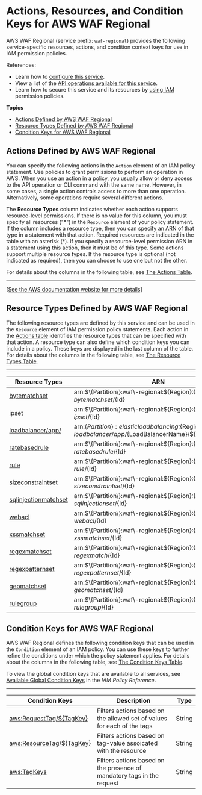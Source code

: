 # Actions, Resources, and Condition Keys for AWS WAF Regional<a name="list_awswafregional"></a>

AWS WAF Regional \(service prefix: `waf-regional`\) provides the following service\-specific resources, actions, and condition context keys for use in IAM permission policies\.

References:
+ Learn how to [configure this service](https://docs.aws.amazon.com/waf/latest/developerguide/classic-waf-chapter.htm)\.
+ View a list of the [API operations available for this service](https://docs.aws.amazon.com/waf/latest/APIReference/API_Operations_AWS_WAF_Regional.html)\.
+ Learn how to secure this service and its resources by [using IAM](https://docs.aws.amazon.com/waf/latest/developerguide/classic-waf-auth-and-access-control.html) permission policies\.

**Topics**
+ [Actions Defined by AWS WAF Regional](#awswafregional-actions-as-permissions)
+ [Resource Types Defined by AWS WAF Regional](#awswafregional-resources-for-iam-policies)
+ [Condition Keys for AWS WAF Regional](#awswafregional-policy-keys)

## Actions Defined by AWS WAF Regional<a name="awswafregional-actions-as-permissions"></a>

You can specify the following actions in the `Action` element of an IAM policy statement\. Use policies to grant permissions to perform an operation in AWS\. When you use an action in a policy, you usually allow or deny access to the API operation or CLI command with the same name\. However, in some cases, a single action controls access to more than one operation\. Alternatively, some operations require several different actions\.

The **Resource Types** column indicates whether each action supports resource\-level permissions\. If there is no value for this column, you must specify all resources \("\*"\) in the `Resource` element of your policy statement\. If the column includes a resource type, then you can specify an ARN of that type in a statement with that action\. Required resources are indicated in the table with an asterisk \(\*\)\. If you specify a resource\-level permission ARN in a statement using this action, then it must be of this type\. Some actions support multiple resource types\. If the resource type is optional \(not indicated as required\), then you can choose to use one but not the other\.

For details about the columns in the following table, see [The Actions Table](reference_policies_actions-resources-contextkeys.md#actions_table)\.


****  
[\[See the AWS documentation website for more details\]](http://docs.aws.amazon.com/IAM/latest/UserGuide/list_awswafregional.html)

## Resource Types Defined by AWS WAF Regional<a name="awswafregional-resources-for-iam-policies"></a>

The following resource types are defined by this service and can be used in the `Resource` element of IAM permission policy statements\. Each action in the [Actions table](#awswafregional-actions-as-permissions) identifies the resource types that can be specified with that action\. A resource type can also define which condition keys you can include in a policy\. These keys are displayed in the last column of the table\. For details about the columns in the following table, see [The Resource Types Table](reference_policies_actions-resources-contextkeys.md#resources_table)\.


****  

| Resource Types | ARN | Condition Keys | 
| --- | --- | --- | 
|   [ bytematchset ](https://docs.aws.amazon.com/waf/latest/APIReference/API_wafRegional_ByteMatchSet.html)  |  arn:$\{Partition\}:waf\-regional:$\{Region\}:$\{Account\}:bytematchset/$\{Id\}  |  | 
|   [ ipset ](https://docs.aws.amazon.com/waf/latest/APIReference/API_wafRegional_IPSet.html)  |  arn:$\{Partition\}:waf\-regional:$\{Region\}:$\{Account\}:ipset/$\{Id\}  |  | 
|   [ loadbalancer/app/ ](https://docs.aws.amazon.com/waf/latest/APIReference/API_wafRegional_WebACL.html)  |  arn:$\{Partition\}:elasticloadbalancing:$\{Region\}:$\{Account\}:loadbalancer/app/$\{LoadBalancerName\}/$\{LoadBalancerId\}  |  | 
|   [ ratebasedrule ](https://docs.aws.amazon.com/waf/latest/APIReference/API_wafRegional_RateBasedRule.html)  |  arn:$\{Partition\}:waf\-regional:$\{Region\}:$\{Account\}:ratebasedrule/$\{Id\}  |   [ aws:ResourceTag/$\{TagKey\} ](#awswafregional-aws_ResourceTag___TagKey_)   | 
|   [ rule ](https://docs.aws.amazon.com/waf/latest/APIReference/API_wafRegional_Rule.html)  |  arn:$\{Partition\}:waf\-regional:$\{Region\}:$\{Account\}:rule/$\{Id\}  |   [ aws:ResourceTag/$\{TagKey\} ](#awswafregional-aws_ResourceTag___TagKey_)   | 
|   [ sizeconstraintset ](https://docs.aws.amazon.com/waf/latest/APIReference/API_wafRegional_SizeConstraintSet.html)  |  arn:$\{Partition\}:waf\-regional:$\{Region\}:$\{Account\}:sizeconstraintset/$\{Id\}  |  | 
|   [ sqlinjectionmatchset ](https://docs.aws.amazon.com/waf/latest/APIReference/API_wafRegional_SqlInjectionMatchSet.html)  |  arn:$\{Partition\}:waf\-regional:$\{Region\}:$\{Account\}:sqlinjectionset/$\{Id\}  |  | 
|   [ webacl ](https://docs.aws.amazon.com/waf/latest/APIReference/API_wafRegional_WebACL.html)  |  arn:$\{Partition\}:waf\-regional:$\{Region\}:$\{Account\}:webacl/$\{Id\}  |   [ aws:ResourceTag/$\{TagKey\} ](#awswafregional-aws_ResourceTag___TagKey_)   | 
|   [ xssmatchset ](https://docs.aws.amazon.com/waf/latest/APIReference/API_wafRegional_XssMatchSet.html)  |  arn:$\{Partition\}:waf\-regional:$\{Region\}:$\{Account\}:xssmatchset/$\{Id\}  |  | 
|   [ regexmatchset ](https://docs.aws.amazon.com/waf/latest/APIReference/API_wafRegional_RegexMatchSet.html)  |  arn:$\{Partition\}:waf\-regional:$\{Region\}:$\{Account\}:regexmatch/$\{Id\}  |  | 
|   [ regexpatternset ](https://docs.aws.amazon.com/waf/latest/APIReference/API_wafRegional_RegexPatternSet.html)  |  arn:$\{Partition\}:waf\-regional:$\{Region\}:$\{Account\}:regexpatternset/$\{Id\}  |  | 
|   [ geomatchset ](https://docs.aws.amazon.com/waf/latest/APIReference/API_wafRegional_GeoMatchSet.html)  |  arn:$\{Partition\}:waf\-regional:$\{Region\}:$\{Account\}:geomatchset/$\{Id\}  |  | 
|   [ rulegroup ](https://docs.aws.amazon.com/waf/latest/APIReference/API_wafRegional_RuleGroup.html)  |  arn:$\{Partition\}:waf\-regional:$\{Region\}:$\{Account\}:rulegroup/$\{Id\}  |   [ aws:ResourceTag/$\{TagKey\} ](#awswafregional-aws_ResourceTag___TagKey_)   | 

## Condition Keys for AWS WAF Regional<a name="awswafregional-policy-keys"></a>

AWS WAF Regional defines the following condition keys that can be used in the `Condition` element of an IAM policy\. You can use these keys to further refine the conditions under which the policy statement applies\. For details about the columns in the following table, see [The Condition Keys Table](reference_policies_actions-resources-contextkeys.md#context_keys_table)\.

To view the global condition keys that are available to all services, see [Available Global Condition Keys](reference_policies_condition-keys.html#AvailableKeys) in the *IAM Policy Reference*\.


****  

| Condition Keys | Description | Type | 
| --- | --- | --- | 
|   [ aws:RequestTag/$\{TagKey\} ](https://docs.aws.amazon.com/IAM/latest/UserGuide/reference_policies_condition-keys.html#condition-keys-requesttag)  | Filters actions based on the allowed set of values for each of the tags | String | 
|   [ aws:ResourceTag/$\{TagKey\} ](https://docs.aws.amazon.com/IAM/latest/UserGuide/reference_policies_condition-keys.html#condition-keys-resourcetag)  | Filters actions based on tag\-value assoicated with the resource | String | 
|   [ aws:TagKeys ](https://docs.aws.amazon.com/IAM/latest/UserGuide/reference_policies_condition-keys.html#condition-keys-tagkeys)  | Filters actions based on the presence of mandatory tags in the request | String | 